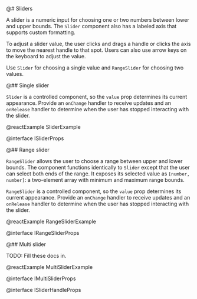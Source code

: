 @# Sliders

A slider is a numeric input for choosing one or two numbers between lower and upper bounds.
The `Slider` component also has a labeled axis that supports custom formatting.

To adjust a slider value, the user clicks and drags a handle or clicks the axis to move the nearest
handle to that spot. Users can also use arrow keys on the keyboard to adjust the value.

Use `Slider` for choosing a single value and `RangeSlider` for choosing two values.

@## Single slider

`Slider` is a controlled component, so the `value` prop determines its current appearance. Provide
an `onChange` handler to receive updates and an `onRelease` handler to determine when the user has
stopped interacting with the slider.

@reactExample SliderExample

@interface ISliderProps

@## Range slider

`RangeSlider` allows the user to choose a range between upper and lower bounds. The component
functions identically to `Slider` except that the user can select both ends of the range. It exposes
its selected value as `[number, number]`: a two-element array with minimum and maximum range bounds.

`RangeSlider` is a controlled component, so the `value` prop determines its current appearance.
Provide an `onChange` handler to receive updates and an `onRelease` handler to determine when the
user has stopped interacting with the slider.

@reactExample RangeSliderExample

@interface IRangeSliderProps

@## Multi slider

TODO: Fill these docs in.

@reactExample MultiSliderExample

@interface IMultiSliderProps

@interface ISliderHandleProps
